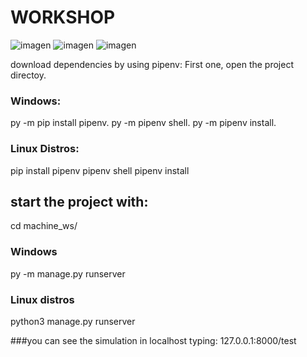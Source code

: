 # WORKSHOP
![imagen](https://user-images.githubusercontent.com/62716464/221433061-c46085ee-1d9c-4ffc-897a-e20ee42db04c.png)
![imagen](https://user-images.githubusercontent.com/62716464/221433127-576f3231-9321-4bfa-880a-e684c366dede.png)
![imagen](https://user-images.githubusercontent.com/62716464/221433146-300c85d6-7fe5-4f66-a1bb-98514a9208cf.png)

download dependencies by using pipenv:
First one, open the project directoy.

### Windows:
py -m pip install pipenv.
py -m pipenv shell.
py -m pipenv install.

### Linux Distros:
pip install pipenv
pipenv shell
pipenv install

## start the project with:
cd machine_ws/

### Windows
py -m manage.py runserver
### Linux distros
python3 manage.py runserver

###you can see the simulation in localhost typing:
127.0.0.1:8000/test
